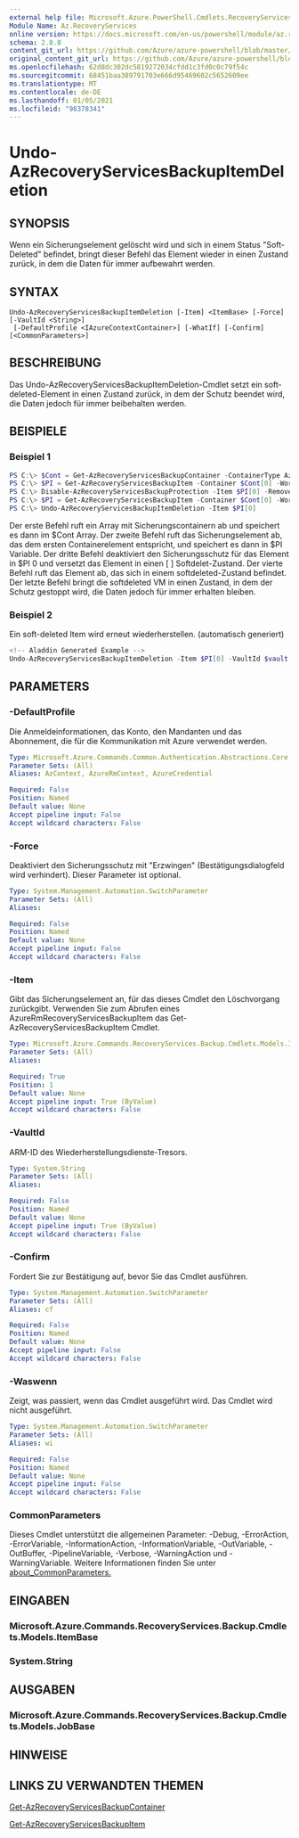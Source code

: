 ```yaml
---
external help file: Microsoft.Azure.PowerShell.Cmdlets.RecoveryServices.Backup.dll-Help.xml
Module Name: Az.RecoveryServices
online version: https://docs.microsoft.com/en-us/powershell/module/az.recoveryservices/undo-azrecoveryservicesbackupitemdeletion
schema: 2.0.0
content_git_url: https://github.com/Azure/azure-powershell/blob/master/src/RecoveryServices/RecoveryServices/help/Undo-AzRecoveryServicesBackupItemDeletion.md
original_content_git_url: https://github.com/Azure/azure-powershell/blob/master/src/RecoveryServices/RecoveryServices/help/Undo-AzRecoveryServicesBackupItemDeletion.md
ms.openlocfilehash: 62d8dc302dc5819272034cfdd1c3fd0c0c79f54c
ms.sourcegitcommit: 68451baa389791703e666d95469602c5652609ee
ms.translationtype: MT
ms.contentlocale: de-DE
ms.lasthandoff: 01/05/2021
ms.locfileid: "98378341"
---
```

# Undo-AzRecoveryServicesBackupItemDeletion

## SYNOPSIS
Wenn ein Sicherungselement gelöscht wird und sich in einem Status "Soft-Deleted" befindet, bringt dieser Befehl das Element wieder in einen Zustand zurück, in dem die Daten für immer aufbewahrt werden. 

## SYNTAX

```
Undo-AzRecoveryServicesBackupItemDeletion [-Item] <ItemBase> [-Force] [-VaultId <String>]
 [-DefaultProfile <IAzureContextContainer>] [-WhatIf] [-Confirm] [<CommonParameters>]
```

## BESCHREIBUNG
Das Undo-AzRecoveryServicesBackupItemDeletion-Cmdlet setzt ein soft-deleted-Element in einen Zustand zurück, in dem der Schutz beendet wird, die Daten jedoch für immer beibehalten werden.

## BEISPIELE

### Beispiel 1
```powershell
PS C:\> $Cont = Get-AzRecoveryServicesBackupContainer -ContainerType AzureVM
PS C:\> $PI = Get-AzRecoveryServicesBackupItem -Container $Cont[0] -WorkloadType AzureVM 
PS C:\> Disable-AzRecoveryServicesBackupProtection -Item $PI[0] -RemoveRecoveryPoints
PS C:\> $PI = Get-AzRecoveryServicesBackupItem -Container $Cont[0] -WorkloadType AzureVM | Where-Object {$_.DeleteState -eq "ToBeDeleted"}
PS C:\> Undo-AzRecoveryServicesBackupItemDeletion -Item $PI[0]
```

Der erste Befehl ruft ein Array mit Sicherungscontainern ab und speichert es dann im $Cont Array.
Der zweite Befehl ruft das Sicherungselement ab, das dem ersten Containerelement entspricht, und speichert es dann in $PI Variable.
Der dritte Befehl deaktiviert den Sicherungsschutz für das Element in $PI 0 und versetzt das Element in einen \[ \] Softdelet-Zustand.
Der vierte Befehl ruft das Element ab, das sich in einem softdeleted-Zustand befindet.
Der letzte Befehl bringt die softdeleted VM in einen Zustand, in dem der Schutz gestoppt wird, die Daten jedoch für immer erhalten bleiben.

### Beispiel 2

Ein soft-deleted Item wird erneut wiederherstellen. (automatisch generiert)

```powershell
<!-- Aladdin Generated Example --> 
Undo-AzRecoveryServicesBackupItemDeletion -Item $PI[0] -VaultId $vault.ID
```

## PARAMETERS

### -DefaultProfile
Die Anmeldeinformationen, das Konto, den Mandanten und das Abonnement, die für die Kommunikation mit Azure verwendet werden.

```yaml
Type: Microsoft.Azure.Commands.Common.Authentication.Abstractions.Core.IAzureContextContainer
Parameter Sets: (All)
Aliases: AzContext, AzureRmContext, AzureCredential

Required: False
Position: Named
Default value: None
Accept pipeline input: False
Accept wildcard characters: False
```

### -Force
Deaktiviert den Sicherungsschutz mit "Erzwingen" (Bestätigungsdialogfeld wird verhindert).
Dieser Parameter ist optional.

```yaml
Type: System.Management.Automation.SwitchParameter
Parameter Sets: (All)
Aliases:

Required: False
Position: Named
Default value: None
Accept pipeline input: False
Accept wildcard characters: False
```

### -Item
Gibt das Sicherungselement an, für das dieses Cmdlet den Löschvorgang zurückgibt.
Verwenden Sie zum Abrufen eines AzureRmRecoveryServicesBackupItem das Get-AzRecoveryServicesBackupItem Cmdlet.

```yaml
Type: Microsoft.Azure.Commands.RecoveryServices.Backup.Cmdlets.Models.ItemBase
Parameter Sets: (All)
Aliases:

Required: True
Position: 1
Default value: None
Accept pipeline input: True (ByValue)
Accept wildcard characters: False
```

### -VaultId
ARM-ID des Wiederherstellungsdienste-Tresors.

```yaml
Type: System.String
Parameter Sets: (All)
Aliases:

Required: False
Position: Named
Default value: None
Accept pipeline input: True (ByValue)
Accept wildcard characters: False
```

### -Confirm
Fordert Sie zur Bestätigung auf, bevor Sie das Cmdlet ausführen.

```yaml
Type: System.Management.Automation.SwitchParameter
Parameter Sets: (All)
Aliases: cf

Required: False
Position: Named
Default value: None
Accept pipeline input: False
Accept wildcard characters: False
```

### -Waswenn
Zeigt, was passiert, wenn das Cmdlet ausgeführt wird.
Das Cmdlet wird nicht ausgeführt.

```yaml
Type: System.Management.Automation.SwitchParameter
Parameter Sets: (All)
Aliases: wi

Required: False
Position: Named
Default value: None
Accept pipeline input: False
Accept wildcard characters: False
```

### CommonParameters
Dieses Cmdlet unterstützt die allgemeinen Parameter: -Debug, -ErrorAction, -ErrorVariable, -InformationAction, -InformationVariable, -OutVariable, -OutBuffer, -PipelineVariable, -Verbose, -WarningAction und -WarningVariable. Weitere Informationen finden Sie unter [about_CommonParameters.](http://go.microsoft.com/fwlink/?LinkID=113216)

## EINGABEN

### Microsoft.Azure.Commands.RecoveryServices.Backup.Cmdlets.Models.ItemBase

### System.String

## AUSGABEN

### Microsoft.Azure.Commands.RecoveryServices.Backup.Cmdlets.Models.JobBase

## HINWEISE

## LINKS ZU VERWANDTEN THEMEN

[Get-AzRecoveryServicesBackupContainer]()

[Get-AzRecoveryServicesBackupItem]()

